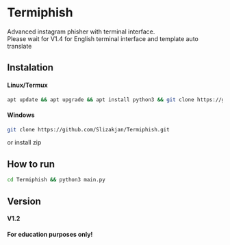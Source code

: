 # Termiphish
Advanced instagram phisher with terminal interface.<br>
Please wait for V1.4 for English terminal interface and template auto translate

## Instalation
#### Linux/Termux
```bash
apt update && apt upgrade && apt install python3 && git clone https://github.com/Slizakjan/Termiphish.git
```
#### Windows
```bash
git clone https://github.com/Slizakjan/Termiphish.git
```
or install zip

## ______How to run______
```bash
cd Termiphish && python3 main.py
```
## Version
#### V1.2
#### For education purposes only!
